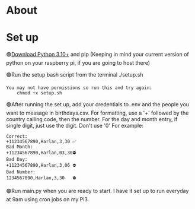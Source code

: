 <h1>About</h1>

<h1>Set up</h1>

🟢[Download Python 3.10+](https://www.python.org/downloads/) and pip
(Keeping in mind your current version of python on your raspberry pi, if you are going to host there)

🟢Run the setup bash script from the terminal
    ./setup.sh

    You may not have permissions so run this and try again:
        chmod +x setup.sh

🟢After running the set up, add your credentials to .env and the people you want to message in birthdays.csv. For formatting, use a '+' followed by the country calling code, then the number. For the day and month entry, if single digit, just use the digit. Don't use '0'
    For example: 

    Correct:
    +11234567890,Harlan,3,30 ✅
    Bad Month:
    +11234567890,Harlan,03,30⛔
    Bad Day:
    +11234567890,Harlan,3,06 ⛔
    Bad Number:
    1234567890,Harlan,3,30   ⛔


🟢Run main.py when you are ready to start. I have it set up to run everyday at 9am using cron jobs on my Pi3. 
